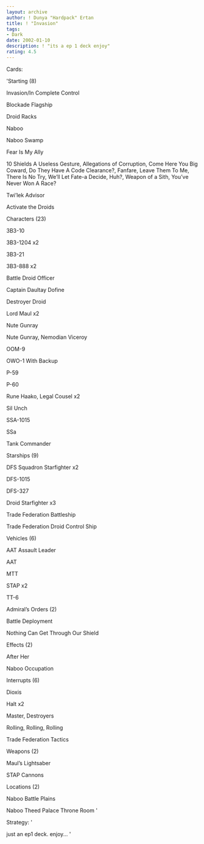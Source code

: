 ```yaml
---
layout: archive
author: ! Dunya "Hardpack" Ertan
title: ! "Invasion"
tags:
- Dark
date: 2002-01-10
description: ! "its a ep 1 deck enjoy"
rating: 4.5
---
```

Cards: 

'Starting (8) 

Invasion/In Complete Control 

Blockade Flagship 

Droid Racks 

Naboo 

Naboo Swamp 

Fear Is My Ally 

10 Shields A Useless Gesture, Allegations of Corruption, Come Here You Big Coward, Do They Have A Code Clearance?, Fanfare, Leave Them To Me, There Is No Try, We’ll Let Fate-a Decide, Huh?, Weapon of a Sith, You’ve Never Won A Race? 

Twi’lek Advisor 

Activate the Droids 


Characters (23) 

3B3-10 

3B3-1204 x2 

3B3-21 

3B3-888 x2 

Battle Droid Officer 

Captain Daultay Dofine 

Destroyer Droid 

Lord Maul x2 

Nute Gunray 

Nute Gunray, Nemodian Viceroy 

OOM-9 

OWO-1 With Backup 

P-59 

P-60 

Rune Haako, Legal Cousel x2 

Sil Unch 

SSA-1015 

SSa

Tank Commander 


Starships (9) 

DFS Squadron Starfighter x2 

DFS-1015 

DFS-327 

Droid Starfighter x3 

Trade Federation Battleship 

Trade Federation Droid Control Ship 


Vehicles (6) 

AAT Assault Leader 

AAT 

MTT 

STAP x2 

TT-6 


Admiral’s Orders (2) 

Battle Deployment 

Nothing Can Get Through Our Shield 


Effects (2) 

After Her 

Naboo Occupation 


Interrupts (6) 

Dioxis 

Halt x2 

Master, Destroyers 

Rolling, Rolling, Rolling 

Trade Federation Tactics 


Weapons (2) 

Maul’s Lightsaber 

STAP Cannons 


Locations (2) 

Naboo Battle Plains 

Naboo Theed Palace Throne Room  '

Strategy: '

just an ep1 deck. enjoy... '